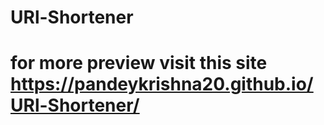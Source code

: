 # URl-Shortener

# for more preview visit this site https://pandeykrishna20.github.io/URl-Shortener/
